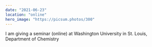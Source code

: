 ```yaml
---
date: "2021-06-23"
location: "online"
hero_image: "https://picsum.photos/300"
---
```

I am giving a seminar (online) at Washington University in St. Louis, Department of Chemistry